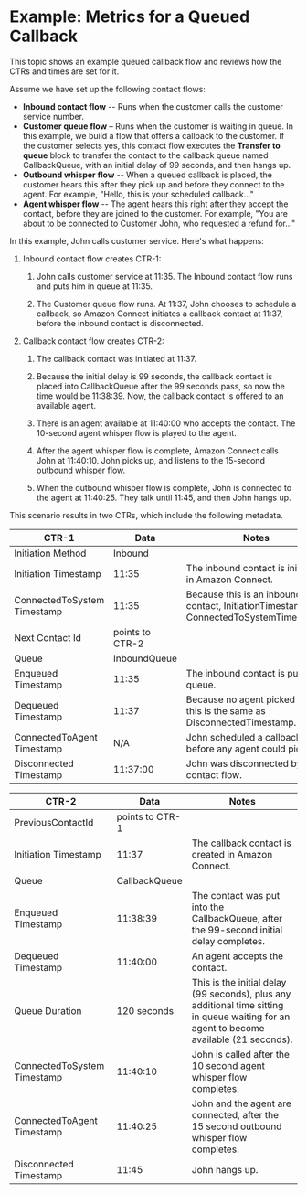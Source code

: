 # Example: Metrics for a Queued Callback<a name="queued-callback-example"></a>

This topic shows an example queued callback flow and reviews how the CTRs and times are set for it\. 

Assume we have set up the following contact flows:
+ **Inbound contact flow** \-\- Runs when the customer calls the customer service number\.
+ **Customer queue flow** – Runs when the customer is waiting in queue\. In this example, we build a flow that offers a callback to the customer\. If the customer selects yes, this contact flow executes the **Transfer to queue** block to transfer the contact to the callback queue named CallbackQueue, with an initial delay of 99 seconds, and then hangs up\.
+ **Outbound whisper flow** \-\- When a queued callback is placed, the customer hears this after they pick up and before they connect to the agent\. For example, "Hello, this is your scheduled callback\.\.\."
+ **Agent whisper flow** \-\- The agent hears this right after they accept the contact, before they are joined to the customer\. For example, "You are about to be connected to Customer John, who requested a refund for\.\.\."

In this example, John calls customer service\. Here's what happens:

1. Inbound contact flow creates CTR\-1:

   1. John calls customer service at 11:35\. The Inbound contact flow runs and puts him in queue at 11:35\. 

   1. The Customer queue flow runs\. At 11:37, John chooses to schedule a callback, so Amazon Connect initiates a callback contact at 11:37, before the inbound contact is disconnected\. 

1. Callback contact flow creates CTR\-2:

   1. The callback contact was initiated at 11:37\.

   1. Because the initial delay is 99 seconds, the callback contact is placed into CallbackQueue after the 99 seconds pass, so now the time would be 11:38:39\. Now, the callback contact is offered to an available agent\. 

   1. There is an agent available at 11:40:00 who accepts the contact\. The 10\-second agent whisper flow is played to the agent\. 

   1. After the agent whisper flow is complete, Amazon Connect calls John at 11:40:10\. John picks up, and listens to the 15\-second outbound whisper flow\. 

   1. When the outbound whisper flow is complete, John is connected to the agent at 11:40:25\. They talk until 11:45, and then John hangs up\. 

This scenario results in two CTRs, which include the following metadata\.


| CTR\-1 | Data | Notes | 
| --- | --- | --- | 
|  Initiation Method  | Inbound  |   | 
|  Initiation Timestamp  | 11:35  | The inbound contact is initiated in Amazon Connect\.  | 
|  ConnectedToSystem Timestamp  | 11:35  | Because this is an inbound contact, InitiationTimestamp = ConnectedToSystemTimestamp\.  | 
|  Next Contact Id   | points to CTR\-2  |   | 
|  Queue  | InboundQueue  |   | 
|  Enqueued Timestamp  | 11:35  | The inbound contact is put in queue\.  | 
|  Dequeued Timestamp  | 11:37  | Because no agent picked up, this is the same as DisconnectedTimestamp\.  | 
|  ConnectedToAgent Timestamp  | N/A  | John scheduled a callback before any agent could pick up\.  | 
|  Disconnected Timestamp  | 11:37:00  | John was disconnected by contact flow\.  | 


| CTR\-2 | Data | Notes | 
| --- | --- | --- | 
|  PreviousContactId  | points to CTR\-1  |   | 
|  Initiation Timestamp  | 11:37  | The callback contact is created in Amazon Connect\.  | 
|  Queue  | CallbackQueue  |   | 
|  Enqueued Timestamp  | 11:38:39  | The contact was put into the CallbackQueue, after the 99\-second initial delay completes\.  | 
|  Dequeued Timestamp  | 11:40:00  | An agent accepts the contact\.  | 
|  Queue Duration  | 120 seconds  | This is the initial delay \(99 seconds\), plus any additional time sitting in queue waiting for an agent to become available \(21 seconds\)\.  | 
|  ConnectedToSystem Timestamp  | 11:40:10  | John is called after the 10 second agent whisper flow completes\.  | 
|  ConnectedToAgent Timestamp  | 11:40:25  | John and the agent are connected, after the 15 second outbound whisper flow completes\.  | 
|  Disconnected Timestamp  | 11:45  | John hangs up\.  | 